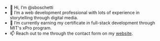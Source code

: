 - 👋 Hi, I’m @sboschetti
- 👀 I’m a web development professional with lots of experience in storytelling through digital media.
- 🌱 I’m currently earning my certificate in full-stack development through MIT's xPro program.
- 📫 Reach out to me through the contact form on my <a href="siannaboschetti.com" target="_blank">website</a>.

<!---
sboschetti/sboschetti is a ✨ special ✨ repository because its `README.md` (this file) appears on your GitHub profile.
You can click the Preview link to take a look at your changes.
--->
